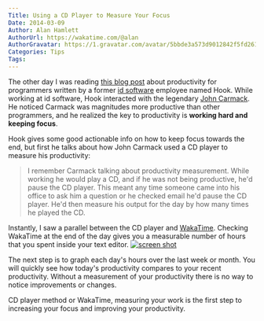 ```yaml
---
Title: Using a CD Player to Measure Your Focus
Date: 2014-03-09
Author: Alan Hamlett
AuthorUrl: https://wakatime.com/@alan
AuthorGravatar: https://1.gravatar.com/avatar/5bbde3a573d9012842f5fd261caa0bfe
Categories: Tips
Tags:
---
```


The other day I was reading [this blog post](http://bookofhook.blogspot.de/2013/03/smart-guy-productivity-pitfalls.html) about productivity for programmers written by a former [id software](https://en.wikipedia.org/wiki/Id_Software) employee named Hook.
While working at id software, Hook interacted with the legendary [John Carmack](https://twitter.com/ID_AA_Carmack).
He noticed Carmack was magnitudes more productive than other programmers, and he realized the key to productivity is <b>working hard and keeping focus</b>.

Hook gives some good actionable info on how to keep focus towards the end, but first he talks about how John Carmack used a CD player to measure his productivity:
> I remember Carmack talking about productivity measurement.  While working he would play a CD, and if he was not being productive, he'd pause the CD player.  This meant any time someone came into his office to ask him a question or he checked email he'd pause the CD player.  He'd then measure his output for the day by how many times he played the CD.

Instantly, I saw a parallel between the CD player and [WakaTime](https://wakatime.com/).
Checking WakaTime at the end of the day gives you a measurable number of hours that you spent inside your text editor.
<a href="https://wakatime.com"><img src="https://s3-us-west-1.amazonaws.com/wakatime/blog/2.1.png" class="img-thumbnail" title="Today's logged time" alt="screen shot" /></a>

The next step is to graph each day's hours over the last week or month.
You will quickly see how today's productivity compares to your recent productivity.
Without a measurement of your productivity there is no way to notice improvements or changes.

CD player method or WakaTime, measuring your work is the first step to increasing your focus and improving your productivity.
